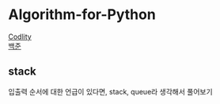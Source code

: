 # Algorithm-for-Python

<a href="https://app.codility.com/programmers/">Codlity</a><br>
<a href="https://www.acmicpc.net//">백준</a>

## stack
입출력 순서에 대한 언급이 있다면, stack, queue라 생각해서 풀어보기
